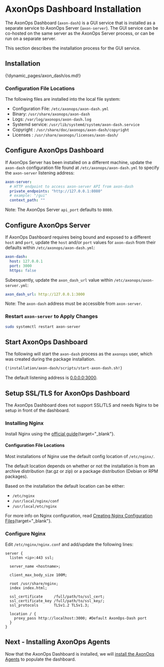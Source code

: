 # AxonOps Dashboard Installation

The AxonOps Dashboard (`axon-dash`) is a GUI service that is installed as a separate service to AxonOps Server (`axon-server`).
The GUI service can be co-hosted on the same server as the AxonOps Server process,
or can be run on a separate server.

This section describes the installation process for the GUI service.

## Installation

{!dynamic_pages/axon_dash/os.md!}

### Configuration File Locations

The following files are installed into the local file system:

* Configuration File: `/etc/axonops/axon-dash.yml`
* Binary: `/usr/share/axonops/axon-dash`
* Logs: `/var/log/axonops/axon-dash.log`
* Systemd service: `/usr/lib/systemd/system/axon-dash.service`
* Copyright : `/usr/share/doc/axonops/axon-dash/copyright`
* Licenses : `/usr/share/axonops/licenses/axon-dash/`

## Configure AxonOps Dashboard

If AxonOps Server has been installed on a different machine,
update the `axon-dash` configuration file found at `/etc/axonops/axon-dash.yml`
to specify the `axon-server` listening address:

```yaml
axon-server:
  # HTTP endpoint to access axon-server API from axon-dash
  private_endpoints: "http://127.0.0.1:8080"
  # example: "/gui"
  context_path: ""
```
Note: The AxonOps Server `api_port` defaults to `8080`.

## Configure AxonOps Server


If AxonOps Dashboard requires being bound and exposed to a different `host` and `port`,
update the `host` and/or `port` values for `axon-dash` from their defaults
within `/etc/axonops/axon-dash.yml`:


```yaml
axon-dash:
  host: 127.0.0.1
  port: 3000
  https: false
```

Subesquently, update the `axon_dash_url` value within `/etc/axonops/axon-server.yml`:

```yaml
axon_dash_url: http://127.0.0.1:3000
```

Note: The `axon-dash` address must be accessible from `axon-server`.

### Restart `axon-server` to Apply Changes

```bash
sudo systemctl restart axon-server
```

## Start AxonOps Dashboard

The following will start the `axon-dash` process as the `axonops` user, which was created during the package installation.


```bash
{!installation/axon-dash/scripts/start-axon-dash.sh!}
```

The default listening address is [0.0.0.0:3000](http://0.0.0.0:3000).

## Setup SSL/TLS for AxonOps Dashboard

The AxonOps Dashboard does not support SSL/TLS and needs Nginx to be setup in front of
the dashboard.

### Installing Nginx

Install Nginx using the [official guide](https://docs.nginx.com/nginx/admin-guide/installing-nginx/installing-nginx-open-source/){target="_blank"}.

#### Configuration File Locations

Most installations of Nginx use the default config location of `/etc/nginx/`.

The default location depends on whether or not the installation is from an
archive distribution (tar.gz or zip) or a package distribution (Debian or RPM packages).

Based on the installation the default location can be either:

- `/etc/nginx`
- `/usr/local/nginx/conf`
- `/usr/local/etc/nginx`

For more info on Nginx configuration, read [Creating Nginx Configuration Files](https://docs.nginx.com/nginx/admin-guide/basic-functionality/managing-configuration-files/#:~:text=By%20default%20the%20file%20is,local%2Fetc%2Fnginx.){target="_blank"}.

### Configure Nginx

Edit `/etc/nginx/nginx.conf` and add/update the following lines:


```nginx
server {
  listen <ip>:443 ssl;

  server_name <hostname>;

  client_max_body_size 100M;

  root /usr/share/nginx;
  index index.html;

  ssl_certificate     /full/path/to/ssl_cert;
  ssl_certificate_key /full/path/to/ssl_key/;
  ssl_protocols       TLSv1.2 TLSv1.3;

  location / {
    proxy_pass http://localhost:3000; #Default AxonOps-Dash port
  }
}
```

## Next - Installing AxonOps Agents

Now that the AxonOps Dashboard is installed,
we will  [install the AxonOps Agents](../agent/install.md) to populate the dashboard.
